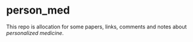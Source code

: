 # person_med
This repo is allocation for some papers, links, comments and notes about *personalized medicine*.
